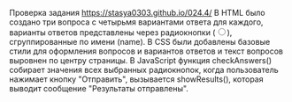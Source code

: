 Проверка задания https://stasya0303.github.io/024.4/
 В HTML было создано три вопроса с четырьмя вариантами ответа для каждого, варианты ответов представлены через радиокнопки (<input type="radio">), сгруппированные по имени (name). 
 В CSS были добавлены базовые стили для оформления вопросов и вариантов ответов и текст вопросов выровнен по центру страницы.
В JavaScript функция checkAnswers() собирает значения всех выбранных радиокнопок, когда пользователь нажимает кнопку "Отправить", вызывается showResults(), которая выводит сообщение "Результаты отправлены".
